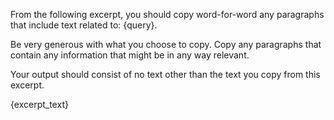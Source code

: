 From the following excerpt, you should copy word-for-word any paragraphs that include text related to: {query}.

Be very generous with what you choose to copy. Copy any paragraphs that contain any information that might be in any way relevant.

Your output should consist of no text other than the text you copy from this excerpt.

{excerpt_text}